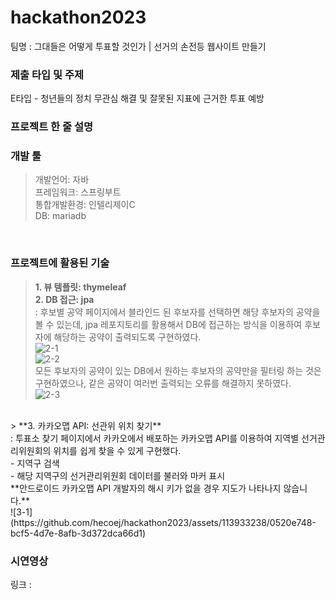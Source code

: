 # hackathon2023
팀명 : 그대들은 어떻게 투표할 것인가 | 선거의 손전등 웹사이트 만들기<br/>

### 제출 타입 및 주제
E타입 - 청년들의 정치 무관심 해결 및 잘못된 지표에 근거한 투표 예방<br/>

### 프로젝트 한 줄 설명


### 개발 툴
> 개발언어: 자바<br/>
> 프레임워크: 스프링부트<br/>
> 통합개발환경: 인텔리제이C<br/>
> DB: mariadb<br/>
<br/>

### 프로젝트에 활용된 기술
> **1. 뷰 템플릿: thymeleaf**<br/>
> **2. DB 접근: jpa**<br/>
: 후보별 공약 페이지에서 블라인드 된 후보자를 선택하면 해당 후보자의 공약을 볼 수 있는데, jpa 레포지토리를 활용해서 DB에 접근하는 방식을 이용하여 후보자에 해당하는 공약이 출력되도록 구현하였다.<br/>
![2-1](https://github.com/hecoej/hackathon2023/assets/113933238/08ec2c63-ee7a-4c62-bb9d-627b66298c8c) <br/>
![2-2](https://github.com/hecoej/hackathon2023/assets/113933238/0a0062a9-bbb5-4420-b7c5-0eb30f1d088d) <br/>
모든 후보자의 공약이 있는 DB에서 원하는 후보자의 공약만을 필터링 하는 것은 구현하였으나, 같은 공약이 여러번 출력되는 오류를 해결하지 못하였다.<br/>
![2-3](https://github.com/hecoej/hackathon2023/assets/113933238/ed8a64fc-ccdb-4d71-8807-aa35d5038b60)
<br/>
> **3. 카카오맵 API: 선관위 위치 찾기**<br/>
: 투표소 찾기 페이지에서 카카오에서 배포하는 카카오맵 API를 이용하여 지역별 선거관리위원회의 위치를 쉽게 찾을 수 있게 구현했다. </br>
 - 지역구 검색</br>
 - 해당 지역구의 선거관리위원회 데이터를 불러와 마커 표시</br>
**안드로이드 카카오맵 API 개발자의 해시 키가 없을 경우 지도가 나타나지 않습니다.**
</br>
![3-1](https://github.com/hecoej/hackathon2023/assets/113933238/0520e748-bcf5-4d7e-8afb-3d372dca66d1) 
</br>


### 시연영상
링크 : 
